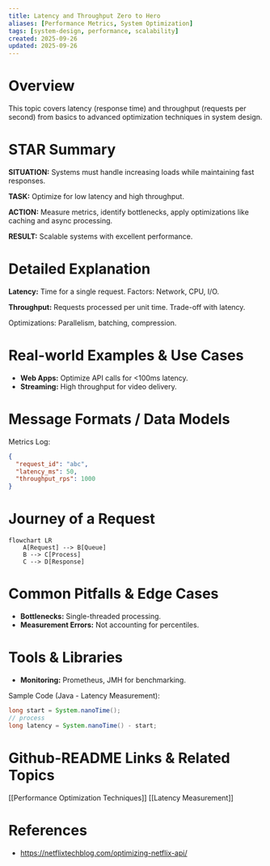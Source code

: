 ```yaml
---
title: Latency and Throughput Zero to Hero
aliases: [Performance Metrics, System Optimization]
tags: [system-design, performance, scalability]
created: 2025-09-26
updated: 2025-09-26
---
```


# Overview

This topic covers latency (response time) and throughput (requests per second) from basics to advanced optimization techniques in system design.

# STAR Summary

**SITUATION:** Systems must handle increasing loads while maintaining fast responses.

**TASK:** Optimize for low latency and high throughput.

**ACTION:** Measure metrics, identify bottlenecks, apply optimizations like caching and async processing.

**RESULT:** Scalable systems with excellent performance.

# Detailed Explanation

**Latency:** Time for a single request. Factors: Network, CPU, I/O.

**Throughput:** Requests processed per unit time. Trade-off with latency.

Optimizations: Parallelism, batching, compression.

# Real-world Examples & Use Cases

- **Web Apps:** Optimize API calls for <100ms latency.
- **Streaming:** High throughput for video delivery.

# Message Formats / Data Models

Metrics Log:

```json
{
  "request_id": "abc",
  "latency_ms": 50,
  "throughput_rps": 1000
}
```

# Journey of a Request

```mermaid
flowchart LR
    A[Request] --> B[Queue]
    B --> C[Process]
    C --> D[Response]
```

# Common Pitfalls & Edge Cases

- **Bottlenecks:** Single-threaded processing.
- **Measurement Errors:** Not accounting for percentiles.

# Tools & Libraries

- **Monitoring:** Prometheus, JMH for benchmarking.

Sample Code (Java - Latency Measurement):

```java
long start = System.nanoTime();
// process
long latency = System.nanoTime() - start;
```

# Github-README Links & Related Topics

[[Performance Optimization Techniques]]
[[Latency Measurement]]

# References

- https://netflixtechblog.com/optimizing-netflix-api/